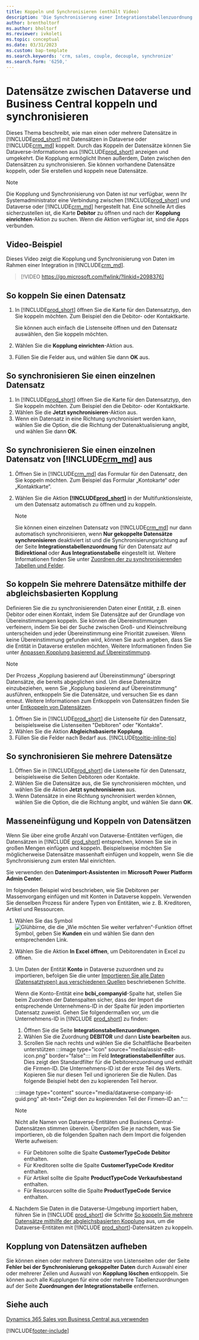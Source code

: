 ```yaml
---
title: Koppeln und Synchronisieren (enthält Video)
description: 'Die Synchronisierung einer Integrationstabellenzuordnung ermöglicht die Datensynchronisierung in allen Datensätzen in einer Tabelle in Business Central und der Dynamics 365 Sales-Tabellen, die gekoppelt sind.'
author: brentholtorf
ms.author: bholtorf
ms.reviewer: ivkoleti
ms.topic: conceptual
ms.date: 03/31/2023
ms.custom: bap-template
ms.search.keywords: 'crm, sales, couple, decouple, synchronize'
ms.search.form: '6250,'
---
```


# <a name="couple-and-synchronize-records-between-dataverse-and-business-central"></a><a name="couple-and-synchronize-records-between-dataverse-and-business-central"></a><a name="couple-and-synchronize-records-between-dataverse-and-business-central"></a>Datensätze zwischen Dataverse und Business Central koppeln und synchronisieren

Dieses Thema beschreibt, wie man einen oder mehrere Datensätze in [!INCLUDE[prod_short](includes/prod_short.md)] mit Datensätzen in Dataverse oder [!INCLUDE[crm_md](includes/crm_md.md)] koppelt. Durch das Koppeln der Datensätze können Sie Dataverse-Informationen aus [!INCLUDE[prod_short](includes/prod_short.md)] anzeigen und umgekehrt. Die Kopplung ermöglicht Ihnen außerdem, Daten zwischen den Datensätzen zu synchronisieren. Sie können vorhandene Datensätze koppeln, oder Sie erstellen und koppeln neue Datensätze.

> [!NOTE]
> Die Kopplung und Synchronisierung von Daten ist nur verfügbar, wenn Ihr Systemadministrator eine Verbindung zwischen [!INCLUDE[prod_short](includes/prod_short.md)] und Dataverse oder [!INCLUDE[crm_md](includes/crm_md.md)] hergestellt hat. Eine schnelle Art dies sicherzustellen ist, die Karte **Debitor** zu öffnen und nach der **Kopplung einrichten**-Aktion zu suchen. Wenn die Aktion verfügbar ist, sind die Apps verbunden.

## <a name="video-example"></a><a name="video-example"></a><a name="video-example"></a>Video-Beispiel

Dieses Video zeigt die Kopplung und Synchronisierung von Daten im Rahmen einer Integration in [!INCLUDE[crm_md](includes/crm_md.md)].

> [!VIDEO https://go.microsoft.com/fwlink/?linkid=2098376]

## <a name="to-couple-a-record"></a><a name="to-couple-a-record"></a><a name="to-couple-a-record"></a>So koppeln Sie einen Datensatz

1. In [!INCLUDE[prod_short](includes/prod_short.md)] öffnen Sie die Karte für den Datensatztyp, den Sie koppeln möchten. Zum Beispiel den die Debitor- oder Kontaktkarte.  

    Sie können auch einfach die Listenseite öffnen und den Datensatz auswählen, den Sie koppeln möchten.  

2. Wählen Sie die **Kopplung einrichten**-Aktion aus.  
3. Füllen Sie die Felder aus, und wählen Sie dann **OK** aus.  

## <a name="to-synchronize-a-single-record"></a><a name="to-synchronize-a-single-record"></a><a name="to-synchronize-a-single-record"></a>So synchronisieren Sie einen einzelnen Datensatz

1. In [!INCLUDE[prod_short](includes/prod_short.md)] öffnen Sie die Karte für den Datensatztyp, den Sie koppeln möchten. Zum Beispiel den die Debitor- oder Kontaktkarte.  
2. Wählen Sie die **Jetzt synchronisieren**-Aktion aus.  
3. Wenn ein Datensatz in eine Richtung synchronisiert werden kann, wählen Sie die Option, die die Richtung der Datenaktualisierung angibt, und wählen Sie dann **OK**.  

## <a name="to-synchronize-a-single-record-from-"></a><a name="to-synchronize-a-single-record-from-"></a><a name="to-synchronize-a-single-record-from-"></a>So synchronisieren Sie einen einzelnen Datensatz von [!INCLUDE[crm_md](includes/crm_md.md)] aus

1. Öffnen Sie in [!INCLUDE[crm_md](includes/crm_md.md)] das Formular für den Datensatz, den Sie koppeln möchten. Zum Beispiel das Formular „Kontokarte“ oder „Kontaktkarte“.  
2. Wählen Sie die Aktion **[!INCLUDE[prod_short](includes/prod_short.md)]** in der Multifunktionsleiste, um den Datensatz automatisch zu öffnen und zu koppeln.

    > [!Note]
    > Sie können einen einzelnen Datensatz von [!INCLUDE[crm_md](includes/crm_md.md)] nur dann automatisch synchronisieren, wenn **Nur gekoppelte Datensätze synchronisieren** deaktiviert ist und die Synchronisierungsrichtung auf der Seite **Integrationstabellenzuordnung** für den Datensatz auf **Bidirektional** oder **Aus Integrationstabelle** eingestellt ist. Weitere Informationen finden Sie unter [Zuordnen der zu synchronisierenden Tabellen und Felder](admin-how-to-modify-table-mappings-for-synchronization.md#create-new-records).

## <a name="to-couple-multiple-records-using-match-based-coupling"></a><a name="to-couple-multiple-records-using-match-based-coupling"></a><a name="to-couple-multiple-records-using-match-based-coupling"></a>So koppeln Sie mehrere Datensätze mithilfe der abgleichsbasierten Kopplung

Definieren Sie die zu synchronisierenden Daten einer Entität, z.B. einen Debitor oder einen Kontakt, indem Sie Datensätze auf der Grundlage von Übereinstimmungen koppeln. Sie können die Übereinstimmungen verfeinern, indem Sie bei der Suche zwischen Groß- und Kleinschreibung unterscheiden und jeder Übereinstimmung eine Priorität zuweisen. Wenn keine Übereinstimmung gefunden wird, können Sie auch angeben, dass Sie die Entität in Dataverse erstellen möchten. Weitere Informationen finden Sie unter [Anpassen Kopplung basierend auf Übereinstimmung](admin-how-to-set-up-a-dynamics-crm-connection.md#customize-the-match-based-coupling).  

> [!NOTE]
> Der Prozess „Kopplung basierend auf Übereinstimmung“ überspringt Datensätze, die bereits abgeglichen sind. Um diese Datensätze einzubeziehen, wenn Sie „Kopplung basierend auf Übereinstimmung“ ausführen, entkoppeln Sie die Datensätze, und versuchen Sie es dann erneut. Weitere Informationen zum Entkoppeln von Datensätzen finden Sie unter [Entkoppeln von Datensätzen](#uncoupling-records).

1. Öffnen Sie in [!INCLUDE[prod_short](includes/prod_short.md)] die Listenseite für den Datensatz, beispielsweise die Listenseiten "Debitoren" oder "Kontakte".
2. Wählen Sie die Aktion **Abgleichsbasierte Kopplung**.
3. Füllen Sie die Felder nach Bedarf aus. [!INCLUDE[tooltip-inline-tip](includes/tooltip-inline-tip_md.md)]

## <a name="to-synchronize-multiple-records"></a><a name="to-synchronize-multiple-records"></a><a name="to-synchronize-multiple-records"></a>So synchronisieren Sie mehrere Datensätze

1. Öffnen Sie in [!INCLUDE[prod_short](includes/prod_short.md)] die Listenseite für den Datensatz, beispielsweise die Seiten Debitoren oder Kontakte.  
2. Wählen Sie die Datensätze aus, die Sie synchronisieren möchten, und wählen Sie die Aktion **Jetzt synchronisieren** aus.  
3. Wenn Datensätze in eine Richtung synchronisiert werden können, wählen Sie die Option, die die Richtung angibt, und wählen Sie dann **OK**.  

## <a name="bulk-insert-and-couple-records"></a><a name="bulk-insert-and-couple-records"></a><a name="bulk-insert-and-couple-records"></a>Masseneinfügung und Koppeln von Datensätzen

Wenn Sie über eine große Anzahl von Dataverse-Entitäten verfügen, die Datensätzen in [!INCLUDE [prod_short](includes/prod_short.md)] entsprechen, können Sie sie in großen Mengen einfügen und koppeln. Beispielsweise möchten Sie möglicherweise Datensätze massenhaft einfügen und koppeln, wenn Sie die Synchronisierung zum ersten Mal einrichten.

Sie verwenden den **Datenimport-Assistenten** im **Microsoft Power Platform Admin Center**.

Im folgenden Beispiel wird beschrieben, wie Sie Debitoren per Massenvorgang einfügen und mit Konten in Dataverse koppeln. Verwenden Sie denselben Prozess für andere Typen von Entitäten, wie z. B. Kreditoren, Artikel und Ressourcen.

1. Wählen Sie das Symbol ![Glühbirne, die die „Wie möchten Sie weiter verfahren“-Funktion öffnet](media/ui-search/search_small.png "Wie möchten Sie weiter verfahren?") Symbol, geben Sie **Kunden** ein und wählen Sie dann den entsprechenden Link.
2. Wählen Sie die Aktion **In Excel öffnen**, um Debitorendaten in Excel zu öffnen. <!--Don't they need to choose the customers that they want to import to Dataverse?-->
3. Um Daten der Entität **Konto** in Dataverse zuzuordnen und zu importieren, befolgen Sie die unter [Importieren Sie alle Daten (Datensatztypen) aus verschiedenen Quellen](/power-platform/admin/import-data-all-record-types) beschriebenen Schritte.  

    Wenn die Konto-Entität eine **bcbi_companyid**-Spalte hat, stellen Sie beim Zuordnen der Datenspalten sicher, dass der Import die entsprechende Unternehmens-ID in der Spalte für jeden importierten Datensatz zuweist. Gehen Sie folgendermaßen vor, um die Unternehmens-ID in [!INCLUDE [prod_short](includes/prod_short.md)] zu finden:

    1. Öffnen Sie die Seite **Integrationstabellenzuordnungen**.
    2. Wählen Sie die Zuordnung **DEBITOR** und dann **Liste bearbeiten** aus.
    3. Scrollen Sie nach rechts und wählen Sie die Schaltfläche Bearbeiten unterstützen :::image type="icon" source="media/assist-edit-icon.png" border="false"::: im Feld **Integrationstabellenfilter** aus. Dies zeigt den Standardfilter für die Debitorenzuordnung und enthält die Firmen-ID. Die Unternehmens-ID ist der erste Teil des Werts. Kopieren Sie nur diesen Teil und ignorieren Sie die Nullen. Das folgende Beispiel hebt den zu kopierenden Teil hervor.

    :::image type="content" source="media/dataverse-company-id-guid.png" alt-text="Zeigt den zu kopierenden Teil der Firmen-ID an.":::

    > [!NOTE]
    > Nicht alle Namen von Dataverse-Entitäten und Business Central-Datensätzen stimmen überein. Überprüfen Sie je nachdem, was Sie importieren, ob die folgenden Spalten nach dem Import die folgenden Werte aufweisen:
    >
    >* Für Debitoren sollte die Spalte **CustomerTypeCode** **Debitor** enthalten.
    >* Für Kreditoren sollte die Spalte **CustomerTypeCode** **Kreditor** enthalten. 
    >* Für Artikel sollte die Spalte **ProductTypeCode** **Verkaufsbestand** enthalten.
    >* Für Ressourcen sollte die Spalte **ProductTypeCode** **Service** enthalten.
 
4. Nachdem Sie Daten in die Dataverse-Umgebung importiert haben, führen Sie in [!INCLUDE [prod_short](includes/prod_short.md)] die Schritte [So koppeln Sie mehrere Datensätze mithilfe der abgleichsbasierten Kopplung](#to-couple-multiple-records-using-match-based-coupling) aus, um die Dataverse-Entitäten mit [!INCLUDE [prod_short](includes/prod_short.md)]-Datensätzen zu koppeln. 

## <a name="uncoupling-records"></a><a name="uncoupling-records"></a><a name="uncoupling-records"></a>Kopplung von Datensätzen aufheben

Sie können einen oder mehrere Datensätze von Listenseiten oder der Seite **Fehler bei der Synchronisierung gekoppelter Daten** durch Auswahl einer oder mehrerer Zeilen und Auswahl von **Kopplung löschen** entkoppeln. Sie können auch alle Kupplungen für eine oder mehrere Tabellenzuordnungen auf der Seite **Zuordnungen der Integrationstabelle** entfernen.

## <a name="see-also"></a><a name="see-also"></a><a name="see-also"></a>Siehe auch

[Dynamics 365 Sales von Business Central aus verwenden](marketing-integrate-dynamicscrm.md)


[!INCLUDE[footer-include](includes/footer-banner.md)]
